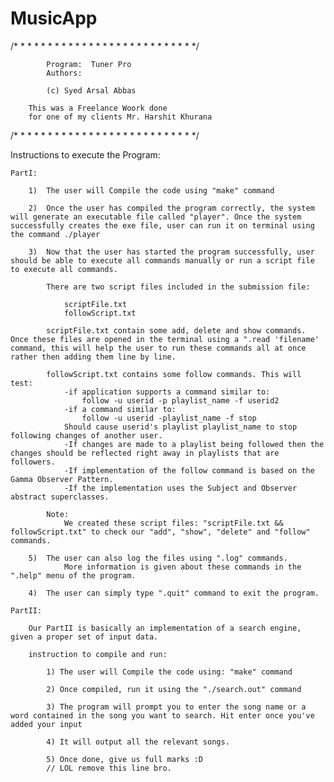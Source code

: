 # MusicApp

/* * * * * * * * * * * * * * * * * * * * * * * * * * */
                                           
            Program:  Tuner Pro          
            Authors:                              
    
            (c) Syed Arsal Abbas

	    This was a Freelance Woork done
	    for one of my clients Mr. Harshit Khurana
                                                     
/* * * * * * * * * * * * * * * * * * * * * * * * * * */


Instructions to execute the Program:
	
	PartI:

		1) 	The user will Compile the code using "make" command

		2) 	Once the user has compiled the program correctly, the system will generate an executable file called "player". Once the system successfully creates the exe file, user can run it on terminal using the command ./player

		3) 	Now that the user has started the program successfully, user should be able to execute all commands manually or run a script file to execute all commands.
			
			There are two script files included in the submission file:
				
				scriptFile.txt
				followScript.txt

			scriptFile.txt contain some add, delete and show commands. Once these files are opened in the terminal using a ".read 'filename' command, this will help the user to run these commands all at once rather then adding them line by line.

			followScript.txt contains some follow commands. This will test:
				-if application supports a command similar to:
					follow -u userid -p playlist_name -f userid2
				-if a command similar to:
					follow -u userid -playlist_name -f stop
				Should cause userid's playlist playlist_name to stop following changes of another user.
				-If changes are made to a playlist being followed then the changes should be reflected right away in playlists that are followers.
				-If implementation of the follow command is based on the Gamma Observer Pattern.
				-If the implementation uses the Subject and Observer abstract superclasses.

			Note: 
				We created these script files: "scriptFile.txt && followScript.txt" to check our "add", "show", "delete" and "follow" commands.

		5)	The user can also log the files using ".log" commands.
				More information is given about these commands in the ".help" menu of the program. 

		4)	The user can simply type ".quit" command to exit the program.

	PartII:

		Our PartII is basically an implementation of a search engine, given a proper set of input data. 

		instruction to compile and run:

			1) The user will Compile the code using: "make" command

			2) Once compiled, run it using the "./search.out" command

			3) The program will prompt you to enter the song name or a word contained in the song you want to search. Hit enter once you've added your input

			4) It will output all the relevant songs.

			5) Once done, give us full marks :D
			// LOL remove this line bro.
